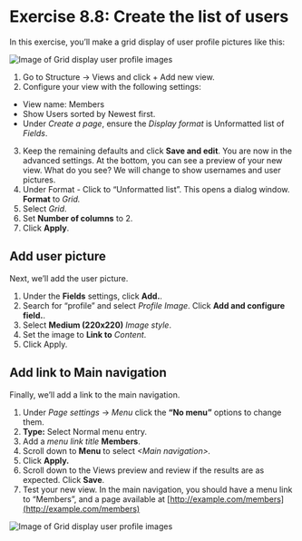 # Exercise 8.8: Create the list of users

In this exercise, you’ll make a grid display of user profile pictures like this:

![Image of Grid display user profile images](../.gitbook/assets/132.png)

1. Go to Structure → Views and click + Add new view.
2. Configure your view with the following settings:
 - View name: Members
 - Show Users sorted by Newest first.
 - Under _Create a page_, ensure the _Display format_ is Unformatted list of _Fields_.

3. Keep the remaining defaults and click **Save and edit**.
    You are now in the advanced settings. At the bottom, you can see a preview of your new view. What do you see? We will change to show usernames and user pictures.
4. Under Format - Click to “Unformatted list”. This opens a dialog window. **Format** to _Grid._
5. Select _Grid_. 
6. Set **Number of columns** to 2. 
7. Click **Apply**.

## Add user picture

Next, we’ll add the user picture.

1. Under the **Fields** settings, click **Add.**.
2. Search for “profile” and select _Profile Image_. Click **Add and configure field.**.
3. Select **Medium \(220x220\)** _Image style_.
4. Set the image to **Link to** _Content_.
5. Click Apply.

## Add link to Main navigation

Finally, we’ll add a link to the main navigation. 

1. Under _Page settings_ → _Menu_ click the **“No menu”** options to change them.
2. **Type:** Select Normal menu entry.
3. Add a _menu link title_ **Members**.
4. Scroll down to **Menu** to select _&lt;Main navigation&gt;._
5. Click **Apply.**
6. Scroll down to the Views preview and review if the results are as expected. Click **Save**.
7. Test your new view. In the main navigation, you should have a menu link to “Members”, and a page available at [http://example.com/members](http://example.com/members)

![Image of Grid display user profile images](../.gitbook/assets/133%20%281%29.png)
